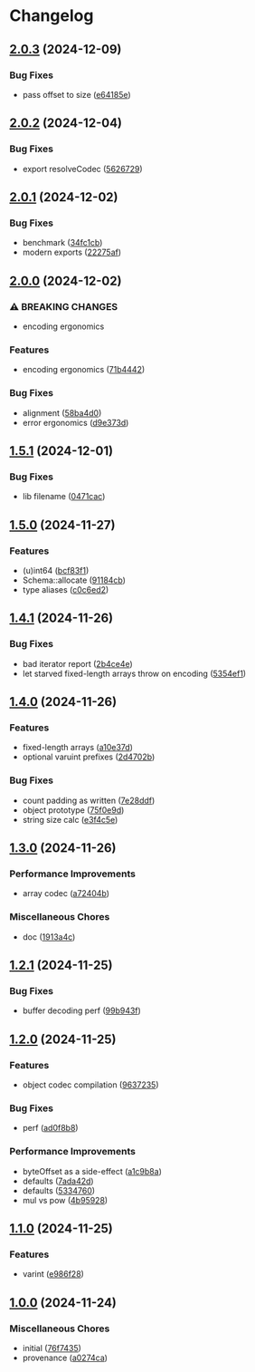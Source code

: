# Changelog

## [2.0.3](https://github.com/cha0s/crunches/compare/crunches-v2.0.2...crunches-v2.0.3) (2024-12-09)


### Bug Fixes

* pass offset to size ([e64185e](https://github.com/cha0s/crunches/commit/e64185e67afdb976c0b432ff421659a17efaf07e))

## [2.0.2](https://github.com/cha0s/crunches/compare/crunches-v2.0.1...crunches-v2.0.2) (2024-12-04)


### Bug Fixes

* export resolveCodec ([5626729](https://github.com/cha0s/crunches/commit/562672966979291b318f5a33d490a1060d15182a))

## [2.0.1](https://github.com/cha0s/crunches/compare/crunches-v2.0.0...crunches-v2.0.1) (2024-12-02)


### Bug Fixes

* benchmark ([34fc1cb](https://github.com/cha0s/crunches/commit/34fc1cbf8793624551916405c44be556024bb8a3))
* modern exports ([22275af](https://github.com/cha0s/crunches/commit/22275afd3be47083aa63535214c1615ac207069c))

## [2.0.0](https://github.com/cha0s/crunches/compare/crunches-v1.5.1...crunches-v2.0.0) (2024-12-02)


### ⚠ BREAKING CHANGES

* encoding ergonomics

### Features

* encoding ergonomics ([71b4442](https://github.com/cha0s/crunches/commit/71b44424b1240f391318c63830bc140fe578a10e))


### Bug Fixes

* alignment ([58ba4d0](https://github.com/cha0s/crunches/commit/58ba4d0af4a8da02df676fd050dc6cc12397a239))
* error ergonomics ([d9e373d](https://github.com/cha0s/crunches/commit/d9e373d95748fecf05b178177f882af9c28fb6fc))

## [1.5.1](https://github.com/cha0s/crunches/compare/crunches-v1.5.0...crunches-v1.5.1) (2024-12-01)


### Bug Fixes

* lib filename ([0471cac](https://github.com/cha0s/crunches/commit/0471cac723a5652f80c1ed5421f92a9770ca1ac4))

## [1.5.0](https://github.com/cha0s/crunches/compare/crunches-v1.4.1...crunches-v1.5.0) (2024-11-27)


### Features

* (u)int64 ([bcf83f1](https://github.com/cha0s/crunches/commit/bcf83f1dc5dda6d14494ed0f06767bd3fe7381f0))
* Schema::allocate ([91184cb](https://github.com/cha0s/crunches/commit/91184cb910de39aa985a1aa806a03df53e4a3dab))
* type aliases ([c0c6ed2](https://github.com/cha0s/crunches/commit/c0c6ed2429be2a4afcc7314669aa32fe573ad89d))

## [1.4.1](https://github.com/cha0s/crunches/compare/crunches-v1.4.0...crunches-v1.4.1) (2024-11-26)


### Bug Fixes

* bad iterator report ([2b4ce4e](https://github.com/cha0s/crunches/commit/2b4ce4ef237d66e151e6651b12cf52ec7a2bfbdd))
* let starved fixed-length arrays throw on encoding ([5354ef1](https://github.com/cha0s/crunches/commit/5354ef1cc82466b5328257f5caba981fe8ee2c17))

## [1.4.0](https://github.com/cha0s/crunches/compare/crunches-v1.3.0...crunches-v1.4.0) (2024-11-26)


### Features

* fixed-length arrays ([a10e37d](https://github.com/cha0s/crunches/commit/a10e37d57f4e2db080c5cdfd357d8c9024fa9585))
* optional varuint prefixes ([2d4702b](https://github.com/cha0s/crunches/commit/2d4702b1386bd409c4f4988b5889ad834f2fa61a))


### Bug Fixes

* count padding as written ([7e28ddf](https://github.com/cha0s/crunches/commit/7e28ddf3bcf517a22d759161744b224ec25d2518))
* object prototype ([75f0e9d](https://github.com/cha0s/crunches/commit/75f0e9d558470aacec691ec91716ad338f152b15))
* string size calc ([e3f4c5e](https://github.com/cha0s/crunches/commit/e3f4c5ef7b95dc71fb0682dbdc197e43214d3d0f))

## [1.3.0](https://github.com/cha0s/crunches/compare/crunches-v1.2.1...crunches-v1.3.0) (2024-11-26)


### Performance Improvements

* array codec ([a72404b](https://github.com/cha0s/crunches/commit/a72404ba7d307b421d9b567d7d5fc0c06ed64eab))


### Miscellaneous Chores

* doc ([1913a4c](https://github.com/cha0s/crunches/commit/1913a4c9099c5471d741baca6bd01e575d8cb131))

## [1.2.1](https://github.com/cha0s/crunches/compare/crunches-v1.2.0...crunches-v1.2.1) (2024-11-25)


### Bug Fixes

* buffer decoding perf ([99b943f](https://github.com/cha0s/crunches/commit/99b943f69232fdfa9e4f04f7f2333d5164cf872e))

## [1.2.0](https://github.com/cha0s/crunches/compare/crunches-v1.1.0...crunches-v1.2.0) (2024-11-25)


### Features

* object codec compilation ([9637235](https://github.com/cha0s/crunches/commit/9637235850b644ddb9468f66151b2b53a0753646))


### Bug Fixes

* perf ([ad0f8b8](https://github.com/cha0s/crunches/commit/ad0f8b84580f23dcd9785dd308015e54642ae17d))


### Performance Improvements

* byteOffset as a side-effect ([a1c9b8a](https://github.com/cha0s/crunches/commit/a1c9b8af8713d9bc85d1fea2016365c49c040255))
* defaults ([7ada42d](https://github.com/cha0s/crunches/commit/7ada42d58b8460f612d788afb9f3017723a6b15d))
* defaults ([5334760](https://github.com/cha0s/crunches/commit/5334760aeffc1c79532df12eadc689e23b901db8))
* mul vs pow ([4b95928](https://github.com/cha0s/crunches/commit/4b95928d3d91731cacf4d8dcb2a6269dc3a6b0ab))

## [1.1.0](https://github.com/cha0s/crunches/compare/crunches-v1.0.0...crunches-v1.1.0) (2024-11-25)


### Features

* varint ([e986f28](https://github.com/cha0s/crunches/commit/e986f287c798078438272e0d614020cd7f47727e))

## [1.0.0](https://github.com/cha0s/crunches/compare/crunches-v0.0.1...crunches-v1.0.0) (2024-11-24)


### Miscellaneous Chores

* initial ([76f7435](https://github.com/cha0s/crunches/commit/76f7435747f72d1f6e090b95338b65b1b016cf7c))
* provenance ([a0274ca](https://github.com/cha0s/crunches/commit/a0274caca16637f927c721862743a0fad3835651))
